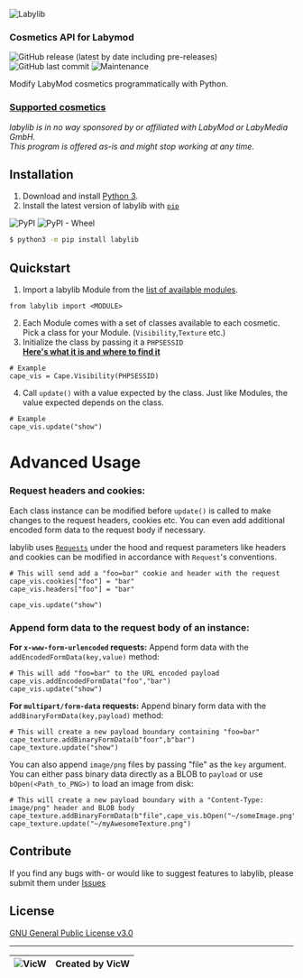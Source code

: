 ![Labylib](https://storage.googleapis.com/public.victorwesterlund.com/github/VictorWesterlund/labylib/labylib.png)

### Cosmetics API for Labymod

![GitHub release (latest by date including pre-releases)](https://img.shields.io/github/v/release/VictorWesterlund/labylib?include_prereleases)
![GitHub last commit](https://img.shields.io/github/last-commit/VictorWesterlund/labylib)
![Maintenance](https://img.shields.io/maintenance/no/2021)

Modify LabyMod cosmetics programmatically with Python.

### [Supported cosmetics](https://github.com/VictorWesterlund/labylib/wiki/labylib-Modules)

_labylib is in no way sponsored by or affiliated with LabyMod or LabyMedia GmbH._<br>
_This program is offered as-is and might stop working at any time._

## Installation
1. Download and install [Python 3](https://www.python.org/downloads/).
2. Install the latest version of labylib with [`pip`](https://pypi.org/project/labylib/)

![PyPI](https://img.shields.io/pypi/v/labylib)
![PyPI - Wheel](https://img.shields.io/pypi/wheel/labylib)

```bash
$ python3 -m pip install labylib
```

## Quickstart
1. Import a labylib Module from the [list of available modules](https://github.com/VictorWesterlund/labylib/wiki/labylib-Modules).
```python3
from labylib import <MODULE>
```
2. Each Module comes with a set of classes available to each cosmetic. Pick a class for your Module. (`Visibility`,`Texture` etc.)
3. Initialize the class by passing it a `PHPSESSID`<br>
[**Here's what it is and where to find it**](https://github.com/VictorWesterlund/labylib/wiki/Find-your-PHPSESSID)
```python3
# Example
cape_vis = Cape.Visibility(PHPSESSID)
```
4. Call `update()` with a value expected by the class. Just like Modules, the value expected depends on the class.
```python3
# Example
cape_vis.update("show")
```

# Advanced Usage
### Request headers and cookies:
Each class instance can be modified before `update()` is called to make changes to the request headers, cookies etc. You can even add additional encoded form data to the request body if necessary.

labylib uses [`Requests`](https://requests.readthedocs.io/en/master/) under the hood and request parameters like headers and cookies can be modified in accordance with `Request`'s conventions.
```python3
# This will send add a "foo=bar" cookie and header with the request
cape_vis.cookies["foo"] = "bar"
cape_vis.headers["foo"] = "bar"

cape_vis.update("show")
```

### Append form data to the request body of an instance:

**For `x-www-form-urlencoded` requests:** Append form data with the `addEncodedFormData(key,value)` method:
```python3
# This will add "foo=bar" to the URL encoded payload
cape_vis.addEncodedFormData("foo","bar")
cape_vis.update("show")
```

**For `multipart/form-data` requests:** Append binary form data with the `addBinaryFormData(key,payload)` method:
```python3
# This will create a new payload boundary containing "foo=bar"
cape_texture.addBinaryFormData(b"foor",b"bar")
cape_texture.update("show")
```
You can also append `image/png` files by passing "file" as the `key` argument. You can either pass binary data directly as a BLOB to `payload` or use `bOpen(<Path_to_PNG>)` to load an image from disk:
```python3
# This will create a new payload boundary with a "Content-Type: image/png" header and BLOB body
cape_texture.addBinaryFormData(b"file",cape_vis.bOpen("~/someImage.png"))
cape_texture.update("~/myAwesomeTexture.png")
```

## Contribute

If you find any bugs with- or would like to suggest features to labylib, please submit them under [Issues](https://github.com/VictorWesterlund/labylib/issues)

## License

[GNU General Public License v3.0](https://github.com/VictorWesterlund/labylib/blob/master/LICENSE)

----

|![VicW](https://i.imgur.com/XHwOKuS.png) | Created by VicW | 
|--|--|
